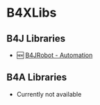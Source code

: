 # B4XLibs

## B4J Libraries

  * :new: [B4JRobot - Automation](https://github.com/Twelle/B4XLibs/tree/master/B4JRobot)


## B4A Libraries
 * Currently not available
